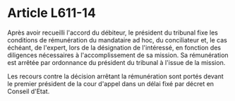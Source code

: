 # Article L611-14

<p>Après avoir recueilli l'accord du débiteur, le président du tribunal fixe les conditions de rémunération du mandataire ad hoc, du conciliateur et, le cas échéant, de l'expert, lors de la désignation de l'intéressé, en fonction des diligences nécessaires à l'accomplissement de sa mission. Sa rémunération est arrêtée par ordonnance du président du tribunal à l'issue de la mission.</p><p>Les recours contre la décision arrêtant la rémunération sont portés devant le premier président de la cour d'appel dans un délai fixé par décret en Conseil d'Etat.</p>